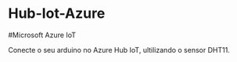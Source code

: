 # Hub-Iot-Azure

#Microsoft Azure IoT


Conecte o seu arduino no Azure Hub IoT, ultilizando o sensor DHT11.

